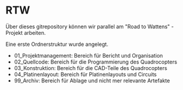# RTW

Über dieses gitrepository können wir parallel am "Road to Wattens" - Projekt arbeiten.

Eine erste Ordnerstruktur wurde angelegt.
- 01_Projektmanagement:  Bereich für Bericht und Organisation
- 02_Quellcode:          Bereich für die Programmierung des Quadrocopters
- 03_Konstruktion:       Bereich für die CAD-Teile des Quadrocopters 
- 04_Platinenlayout:     Bereich für Platinenlayouts und Circuits
- 99_Archiv:             Bereich für Ablage und nicht mer relevante Artefakte
